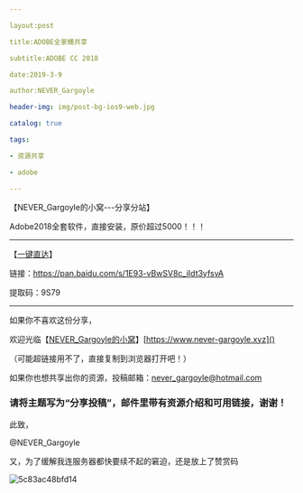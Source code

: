 ```yaml
---

layout:post

title:ADOBE全家桶共享

subtitle:ADOBE CC 2018

date:2019-3-9

author:NEVER_Gargoyle

header-img: img/post-bg-ios9-web.jpg

catalog: true

tags:

- 资源共享

- adobe

---
```




【NEVER_Gargoyle的小窝---分享分站】

Adobe2018全套软件，直接安装，原价超过5000！！！

---

【[一键直达](https://pan.baidu.com/s/1E93-vBwSV8c_iIdt3yfsvA)】

链接：https://pan.baidu.com/s/1E93-vBwSV8c_iIdt3yfsvA 

提取码：9S79

---

如果你不喜欢这份分享，

欢迎光临【[NEVER_Gargoyle的小窝](https://www.never-gargoyle.xyz)】[https://www.never-gargoyle.xyz]()

（可能超链接用不了，直接复制到浏览器打开吧！）

如果你也想共享出你的资源，投稿邮箱：never_gargoyle@hotmail.com

### 请将主题写为“分享投稿”，邮件里带有资源介绍和可用链接，谢谢！

此致，

@NEVER_Gargoyle

又，为了缓解我连服务器都快要续不起的窘迫，还是放上了赞赏码

![5c83ac48bfd14](https://i.loli.net/2019/03/09/5c83ac48bfd14.jpg)
